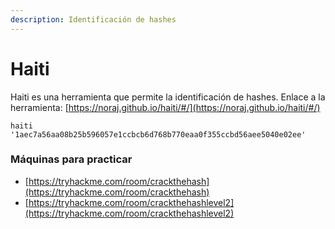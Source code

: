 ```yaml
---
description: Identificación de hashes
---
```


# Haiti

Haiti es una herramienta que permite la identificación de hashes. Enlace a la herramienta: [https://noraj.github.io/haiti/#/](https://noraj.github.io/haiti/#/)

`haiti '1aec7a56aa08b25b596057e1ccbcb6d768b770eaa0f355ccbd56aee5040e02ee'`

### Máquinas para practicar

* [https://tryhackme.com/room/crackthehash](https://tryhackme.com/room/crackthehash)
* [https://tryhackme.com/room/crackthehashlevel2](https://tryhackme.com/room/crackthehashlevel2)
